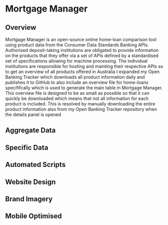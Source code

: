 # Mortgage Manager

## Overview

Mortgage Manager is an open-source online home-loan comparison tool using product data from the Consumer Data Standards Banking APIs. Authorised deposit-taking institutions are obligated to provide information on the products that they offer via a set of APIs defined by a standardised set of specifications allowing for machine processing. The individual institutions are responsible for hosting and mainting their respective APIs so to get an overview of all products offered in Australia I expanded my Open Banking Tracker which downloads all product information daily and publishes it to GitHub to also include an overview file for home-loans specififcally which is used to generate the main table in Mortgage Manager. This overview file is designed to be as small as possible so that it can quickly be downloaded which means that not all information for each product is included. This is resolved by manually downloading the entire product information also from my Open Banking Tracker repository when the details panel is opened 

## Aggregate Data

## Specific Data

## Automated Scripts

## Website Design

## Brand Imagery

## Mobile Optimised

